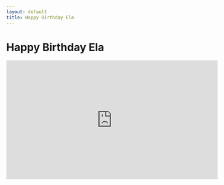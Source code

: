 ```yaml
---
layout: default
title: Happy Birthday Ela
---
```


# Happy Birthday Ela

<iframe width="560" height="315" src="https://www.youtube.com/embed/clv3JkrwHlM" frameborder="0" allowfullscreen></iframe>
